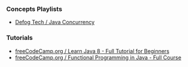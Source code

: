 ### Concepts Playlists
* [Defog Tech / Java Concurrency](https://www.youtube.com/playlist?list=PLhfHPmPYPPRk6yMrcbfafFGSbE2EPK_A6)

### Tutorials
* [freeCodeCamp.org / Learn Java 8 - Full Tutorial for Beginners](https://www.youtube.com/watch?v=grEKMHGYyns)
* [freeCodeCamp.org / Functional Programming in Java - Full Course](https://www.youtube.com/watch?v=rPSL1alFIjI)
